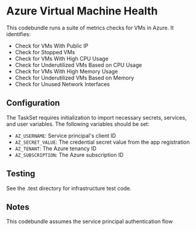 # Azure Virtual Machine Health
This codebundle runs a suite of metrics checks for VMs in Azure. It identifies:
- Check for VMs With Public IP
- Check for Stopped VMs
- Check for VMs With High CPU Usage
- Check for Underutilized VMs Based on CPU Usage
- Check for VMs With High Memory Usage
- Check for Underutilized VMs Based on Memory
- Check for Unused Network Interfaces

## Configuration

The TaskSet requires initialization to import necessary secrets, services, and user variables. The following variables should be set:

- `AZ_USERNAME`: Service principal's client ID
- `AZ_SECRET_VALUE`: The credential secret value from the app registration
- `AZ_TENANT`: The Azure tenancy ID
- `AZ_SUBSCRIPTION`: The Azure subscription ID

## Testing 
See the .test directory for infrastructure test code. 

## Notes

This codebundle assumes the service principal authentication flow
